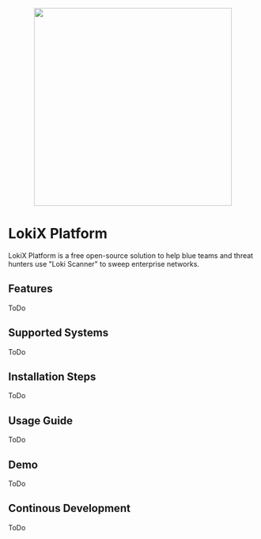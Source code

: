 <p align="center"><img src="https://res.cloudinary.com/dtfbvvkyp/image/upload/v1566331377/laravel-logolockup-cmyk-red.svg" width="400"></p>

# LokiX Platform
LokiX Platform is a free open-source solution to help blue teams and threat hunters use "Loki Scanner" to sweep enterprise networks.

## Features
ToDo

## Supported Systems
ToDo

## Installation Steps
ToDo

## Usage Guide
ToDo

## Demo
ToDo

## Continous Development
ToDo



